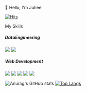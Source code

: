 
👋 Hello, I'm Juhee

[![Hits](https://hits.seeyoufarm.com/api/count/incr/badge.svg?url=https%3A%2F%2Fgithub.com%2Fdev-Joy&count_bg=%23BF87E7&title_bg=%23555555&icon=&icon_color=%23E7E7E7&title=hits&edge_flat=false)](https://hits.seeyoufarm.com)

My Skills  
##### DataEngineering
<img src="https://img.shields.io/badge/Python-3776AB?style=flat-square&logo=Python&logoColor=white"/> <img src="https://img.shields.io/badge/Apache Spark-E25A1C?style=flat-square&logo=Apache Spark&logoColor=white"/>
##### Web Development
<img src="https://img.shields.io/badge/HTML5-E34F26?style=flat-square&logo=HTML5&logoColor=white"/> <img src="https://img.shields.io/badge/CSS3-1572B6?style=flat-square&logo=CSS3&logoColor=white"/> <img src="https://img.shields.io/badge/JavaScript-F7DF1E?style=flat-square&logo=JavaScript&logoColor=white"/> <img src="https://img.shields.io/badge/TypeScript-3178C6?style=flat-square&logo=TypeScript&logoColor=white"/>  <img src="https://img.shields.io/badge/Node.js-339933?style=flat-square&logo=Node.js&logoColor=white"/>

![Anurag's GitHub stats](https://github-readme-stats.vercel.app/api?username=dev-Joy&show_icons=true&theme=radical)
[![Top Langs](https://github-readme-stats.vercel.app/api/top-langs/?username=dev-Joy&layout=compact)](https://github.com/anuraghazra/github-readme-stats)


